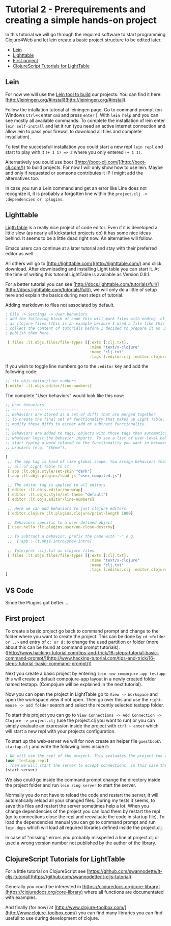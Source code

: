 # Tutorial 2 - Prerequirements and creating a simple **hands-on** project
In this tutorial we will go through the required software to start programming Clojure4Web and let lein create a basic project structure to be edited later.

- [Lein](#lein)
- [Lighttable](#lighttable)
- [First project](#first-project)
- [ClojureScript Tutorials for LightTable](#clojurescript-tutorials-for-lighttable)

## Lein
For now we will use the [Lein tool to build](http://leiningen.org/) our projects. You can find it here: [http://leiningen.org/#install](http://leiningen.org/#install).

Follow the intallation tutorial at leiningen page. Go to command prompt (on Windows `Ctrl+R` enter `cmd` and press `enter` ). With `lein help` and you can see mostly all available commands. To complete the installation of lein enter `lein self-install` and let it run (you need an active internet connection and allow lein to pass your firewall to download all files and complete installation).

To test the successfull installation you could start a new repl `lein repl` and start to play with it `(+ 1 1) => 2` where you only entered `(+ 1 1)`.

Alternatively you could use boot ([http://boot-clj.com/](http://boot-clj.com/)) to build projects. For now I will only show how to use lein. Maybe and only if requested or someone contributes it :P I might add the alternatives too.

In case you run a Lein command and get an error like Line does not recognize it, it is probably a forgotten line within the `project.clj -> :dependencies or :plugins`.

## Lighttable
[Ligth table](http://lighttable.com/) is a really nice project of code editor. Even if it is developed a little slow (as nearly all kickstartet projects do) it has some nice ideas behind. It seems to be a little dead right now.
An alternative will follow.

Emacs users can continue at a later tutorial and stay with their preferred editor as well.

All others will go to [http://lighttable.com/](http://lighttable.com/) and click download. After downloading and installing Light table you can start it. At the time of writing this tutorial LightTable is available as Version 0.8.1.

For a better tutorial you can see [http://docs.lighttable.com/tutorials/full/](http://docs.lighttable.com/tutorials/full/), we will only do a little of setup here and explain the basics during next steps of tutorial.

Adding markdown to files not associated by default.

```clojure
; File -> Settings -> User behaviors
; add the following block of code this will mark files with ending .clj.txt
; as clojure files (this is an example because I used a file like this to
; collect the content of tutorials before I decided to prepare it as .md and
; publish them here.

 [:files :lt.objs.files/file-types [{:exts [:clj.txt],
                                     :mime "text/x-clojure"
                                     :name "clj.txt"
                                     :tags [:editor.clj :editor.clojure]}]]
```

If you wish to toggle line numbers go to the `:editor` key and add the following code:

```clojure
;; :lt.objs.editor/line-numbers
[:editor :lt.objs.editor/line-numbers]
```

The complete "User behaviors" would look like this now:
```clojure
;; User behaviors
;; -----------------------------
;; Behaviors are stored as a set of diffs that are merged together
;; to create the final set of functionality that makes up Light Table. You can
;; modify these diffs to either add or subtract functionality.
;;
;; Behaviors are added to tags, objects with those tags then automatically gain
;; whatever logic the behavior imparts. To see a list of user-level behaviors,
;; start typing a word related to the functionality you want in between the square
;; brackets (e.g. "theme").

[
 ;; The app tag is kind of like global scope. You assign behaviors that affect
 ;; all of Light Table to it.
 [:app :lt.objs.style/set-skin "dark"]
 [:app :lt.objs.plugins/load-js "user_compiled.js"]

 ;; The editor tag is applied to all editors
 [:editor :lt.objs.editor/no-wrap]
 [:editor :lt.objs.style/set-theme "default"]
 [:editor :lt.objs.editor/line-numbers]

 ;; Here we can add behaviors to just clojure editors
 [:editor.clojure :lt.plugins.clojure/print-length 1000]

 ;; Behaviors specific to a user-defined object
 [:user.hello :lt.plugins.user/on-close-destroy]

 ;; To subtract a behavior, prefix the name with '-' e.g.
 ;;  [:app :-lt.objs.intro/show-intro]
  
 ;; Interpret .clj.txt as clojure files
 [:files :lt.objs.files/file-types [{:exts [:clj.txt],
                                     :mime "text/x-clojure"
                                     :name "clj.txt"
                                     :tags [:editor.clj :editor.clojure]}]]
]


```

## VS Code
Since the Plugins got better....

## First project
To create a basic project go back to command prompt and change to the folder where you want to create the project. This can be done by `cd <folder or ..>` and entry of `c: or d:` to change the used partition or folder (more about this can be found at command prompt tutorials).
([http://www.hacking-tutorial.com/tips-and-trick/16-steps-tutorial-basic-command-prompt/](http://www.hacking-tutorial.com/tips-and-trick/16-steps-tutorial-basic-command-prompt/))

Next you create a basic project by entering `lein new compojure-app testapp` this will create a default compojure-app layout in a newly created folder named testapp. (Compojure will be explained in the next tutorial).

Now you can open the project in LightTable go to `View -> Workspace` and open the workspace view if not open. Then go over this and use the `right-mouse -> add folder` search and select the recently selected testapp folder.

To start this project you can go to `View Connections -> Add Connection -> Clojure -> project.clj` (use the project.clj you want to run) or you can simply evaluate an expression inside the project with `ctrl + enter` which will start a new repl with your projects configuration.

To start up the web-server we will for now create an helper file `guestbook\ startup.clj` and write the following lines inside it:

```clojure
; We will use the repl of the project. This evaluates the project too and can throw errors if you made something wrong.
(use 'testapp.repl)
; Then we will start the server to accept connections, in this case the browser will open too and show our page.
(start-server)
```

We also could go inside the command prompt change the directory inside the project folder and run `lein ring server` to start the server.

Normally you do not have to reload the code and restart the server, it will automatically reload all your changed files. During my tests it seems, to save this files and restart the server sometimes help a lot. When you change dependencies of the project you can load them by restart the repl (go to connections close the repl and reevaluate the code in startup file). To load the dependencies manual you can go to command prompt and run `lein deps` which will load all required libraries defined inside the project.clj.

In case of "missing" errors you probably misspelled a line at project.clj or used a wrong version number not published by the author of the library.

## ClojureScript Tutorials for LightTable
For a little tutorial on ClojureScript see [https://github.com/swannodette/lt-cljs-tutorial](https://github.com/swannodette/lt-cljs-tutorial).

Generally you could be interested in [https://clojuredocs.org/core-library](https://clojuredocs.org/core-library) where all functions are documentated with examples.

And finally (for now) at [http://www.clojure-toolbox.com/](http://www.clojure-toolbox.com/) you can find many libraries you can find usefull to use during development of clojure.